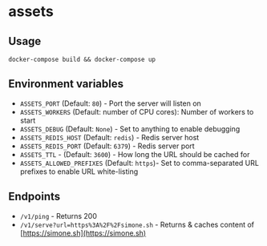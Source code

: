 # assets

## Usage
```
docker-compose build && docker-compose up
```

## Environment variables
 - `ASSETS_PORT` (Default: `80`) - Port the server will listen on
 - `ASSETS_WORKERS` (Default: number of CPU cores): Number of workers to start
 - `ASSETS_DEBUG` (Default: `None`) - Set to anything to enable debugging
 - `ASSETS_REDIS_HOST` (Default: `redis`) - Redis server host
 - `ASSETS_REDIS_PORT` (Default: `6379`) - Redis server port
 - `ASSETS_TTL` - (Default: `3600`) - How long the URL should be cached for
 - `ASSETS_ALLOWED_PREFIXES` (Default: `https`)- Set to comma-separated URL prefixes to enable URL white-listing

## Endpoints
 - `/v1/ping` - Returns 200
 - `/v1/serve?url=https%3A%2F%2Fsimone.sh` - Returns & caches content of [https://simone.sh](https://simone.sh)
